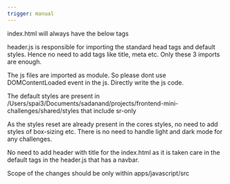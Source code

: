```yaml
---
trigger: manual
---
```


index.html will always have the below tags

<script src="../../helpers/header.js" type="module"></script>
<script src="./index.js" type="module"></script>
<link rel="stylesheet" href="./style.css" />

header.js is responsible for importing the standard head tags and default styles. Hence no need to
add tags like title, meta etc. Only these 3 imports are enough.

The js files are imported as module. So please dont use DOMContentLoaded event in the js. Directly
write the js code.

The default styles are present in
/Users/spai3/Documents/sadanand/projects/frontend-mini-challenges/shared/styles that include sr-only

As the styles reset are already present in the cores styles, no need to add styles of box-sizing
etc. There is no need to handle light and dark mode for any challenges.

No need to add header with title for the index.html as it is taken care in the default tags in the
header.js that has a navbar.

Scope of the changes should be only within apps/javascript/src
